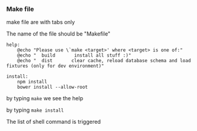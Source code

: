 ### Make file 

make file are with tabs only 

The name of the file should be "Makefile"
````
help:
	@echo "Please use \`make <target>' where <target> is one of:"
	@echo "  build       install all stuff :)"
	@echo "  dist       clear cache, reload database schema and load fixtures (only for dev environment)"

install:
	npm install
	bower install --allow-root
````

by typing 
``make``
we see the help 

by typing 
``make install``

The list of shell command is triggered